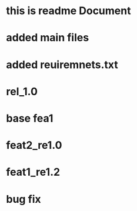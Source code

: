 # this is readme Document
# added main files

# added reuiremnets.txt
# rel_1.0
# base fea1
# feat2_re1.0

# feat1_re1.2
# bug fix 